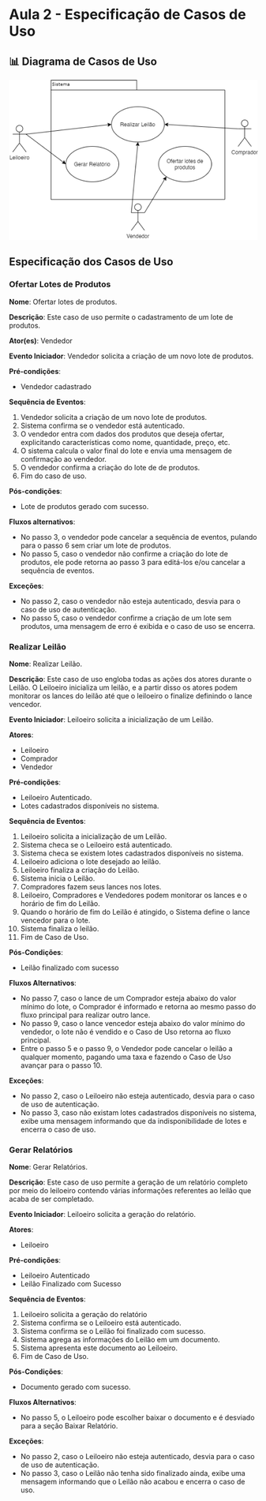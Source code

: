 # Aula 2 - Especificação de Casos de Uso

## 📊 Diagrama de Casos de Uso

![image info](./diagrama_casos_de_uso.png)

## Especificação dos Casos de Uso

### Ofertar Lotes de Produtos

**Nome**: Ofertar lotes de produtos.

**Descrição**: Este caso de uso permite o cadastramento de um lote de produtos.

**Ator(es)**: Vendedor

**Evento Iniciador**: Vendedor solicita a criação de um novo lote de produtos.

**Pré-condições**:

- Vendedor cadastrado

**Sequência de Eventos**:

1. Vendedor solicita a criação de um novo lote de produtos.
2. Sistema confirma se o vendedor está autenticado.
3. O vendedor entra com dados dos produtos que deseja ofertar, explicitando características como nome, quantidade, preço, etc.
4. O sistema calcula o valor final do lote e envia uma mensagem de confirmação ao vendedor.
5. O vendedor confirma a criação do lote de de produtos.
6. Fim do caso de uso.

**Pós-condições**: 

- Lote de produtos gerado com sucesso.

**Fluxos alternativos**: 

- No passo 3, o vendedor pode cancelar a sequência de eventos, pulando para o passo 6 sem criar um lote de produtos.
- No passo 5, caso o vendedor não confirme a criação do lote de produtos, ele pode retorna ao passo 3 para editá-los e/ou cancelar a sequência de eventos.

**Exceções**:

- No passo 2, caso o vendedor não esteja autenticado, desvia para o caso de uso de autenticação.
- No passo 5, caso o vendedor confirme a criação de um lote sem produtos, uma mensagem de erro é exibida e o caso de uso se encerra.

### Realizar Leilão

**Nome**: Realizar Leilão.

**Descrição**: Este caso de uso engloba todas as ações dos atores durante o Leilão. O Leiloeiro inicializa um leilão, e a partir disso os atores podem monitorar os lances do leilão até que o leiloeiro o finalize definindo o lance vencedor.

**Evento Iniciador**: Leiloeiro solicita a inicialização de um Leilão.

**Atores**:

 - Leiloeiro
 - Comprador
 - Vendedor

**Pré-condições**: 

- Leiloeiro Autenticado.
- Lotes cadastrados disponíveis no sistema.

**Sequência de Eventos**:

1. Leiloeiro solicita a inicialização de um Leilão.
2. Sistema checa se o Leiloeiro está autenticado.
3. Sistema checa se existem lotes cadastrados disponíveis no sistema.
4. Leiloeiro adiciona o lote desejado ao leilão.
5. Leiloeiro finaliza a criação do Leilão.
6. Sistema inicia o Leilão.
7. Compradores fazem seus lances nos lotes.
8. Leiloeiro, Compradores e Vendedores podem monitorar os lances e o horário de fim do Leilão.
9. Quando o horário de fim do Leilão é atingido, o Sistema define o lance vencedor para o lote.
10. Sistema finaliza o leilão.
11. Fim de Caso de Uso.

**Pós-Condições**:

 - Leilão finalizado com sucesso

**Fluxos Alternativos**:

 - No passo 7, caso o lance de um Comprador esteja abaixo do valor mínimo do lote, o Comprador é informado e retorna ao mesmo passo do fluxo principal para realizar outro lance.
 - No passo 9, caso o lance vencedor esteja abaixo do valor mínimo do vendedor, o lote não é vendido e o Caso de Uso retorna ao fluxo principal.
 - Entre o passo 5 e o passo 9, o Vendedor pode cancelar o leilão a qualquer momento, pagando uma taxa e fazendo o Caso de Uso avançar para o passo 10.

**Exceções**:

 - No passo 2, caso o Leiloeiro não esteja autenticado, desvia para o caso de uso de autenticação.
 - No passo 3, caso não existam lotes cadastrados disponíveis no sistema, exibe uma mensagem informando que da indisponibilidade de lotes e encerra o caso de uso.

### Gerar Relatórios

**Nome**: Gerar Relatórios.

**Descrição**: Este caso de uso permite a geração de um relatório completo por meio do leiloeiro contendo várias informações referentes ao leilão que acaba de ser completado.

**Evento Iniciador**: Leiloeiro solicita a geração do relatório.

**Atores**:

 - Leiloeiro

**Pré-condições**: 

- Leiloeiro Autenticado
- Leilão Finalizado com Sucesso

**Sequência de Eventos**:

1. Leiloeiro solicita a geração do relatório
2. Sistema confirma se o Leiloeiro está autenticado.
3. Sistema confirma se o Leilão foi finalizado com sucesso.
4. Sistema agrega as informações do Leilão em um documento.
5. Sistema apresenta este documento ao Leiloeiro.
6. Fim de Caso de Uso.

**Pós-Condições**:

 - Documento gerado com sucesso.

**Fluxos Alternativos**:

 - No passo 5, o Leiloeiro pode escolher baixar o documento e é desviado para a seção Baixar Relatório.

**Exceções**:

 - No passo 2, caso o Leiloeiro não esteja autenticado, desvia para o caso de uso de autenticação.
 - No passo 3, caso o Leilão não tenha sido finalizado ainda, exibe uma mensagem informando que o Leilão não acabou e encerra o caso de uso.
